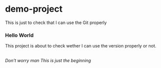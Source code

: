 # demo-project
This is just to check that I can use the Git properly
<h3> Hello World </h3>
<p> This project is about to check 
wether I can use the version properly or not.</p>
<br>
<i> Don't worry man This is just the beginning</i>